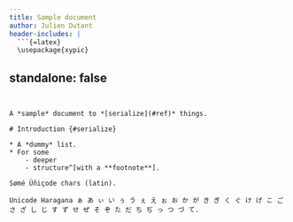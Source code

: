 ```yaml
---
title: Sample document
author: Julien Dutant
header-includes: |
  ```{=latex}
  \usepackage{xypic}
  ```
standalone: false
---
```


A *sample* document to *[serialize](#ref)* things.

# Introduction {#serialize}

* A *dummy* list.
* For some 
    - deeper
    - structure^[with a **footnote**].

Sømé Üñiçode chars (latin).

Unicode Haragana ぁ あ ぃ い ぅ う ぇ え ぉ お か が き ぎ く ぐ け げ こ ご さ ざ し じ す ず せ ぜ そ ぞ た だ ち ぢ っ つ づ て.